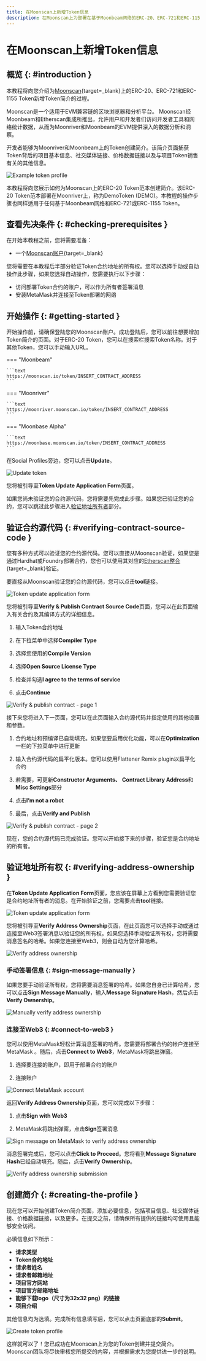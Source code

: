```yaml
---
title: 在Moonscan上新增Token信息
description: 在Moonscan上为部署在基于Moonbeam网络的ERC-20、ERC-721和ERC-1155 Token新增Token信息并创建Token简介。
---
```


# 在Moonscan上新增Token信息

## 概览 {: #introduction }

本教程将向您介绍为[Moonscan](https://moonscan.io){target=_blank}上的ERC-20、ERC-721和ERC-1155 Token新增Token简介的过程。

Moonscan是一个适用于EVM兼容链的区块浏览器和分析平台。 Moonscan经Moonbeam和Etherscan集成所推出，允许用户和开发者们访问开发者工具和网络统计数据，从而为Moonriver和Moonbeam的EVM提供深入的数据分析和洞察。

开发者能够为Moonriver和Moonbeam上的Token创建简介。该简介页面捕获Token背后的项目基本信息、社交媒体链接、价格数据链接以及与项目Token销售有关的其他信息。

![Example token profile](/images/builders/get-started/token-profile/profile-1.png)

本教程将向您展示如何为Moonscan上的ERC-20 Token范本创建简介。该ERC-20 Token范本部署在Moonriver上，称为DemoToken (DEMO)。本教程的操作步骤也同样适用于任何基于Moonbeam网络和ERC-721或ERC-1155 Token。

## 查看先决条件 {: #checking-prerequisites }

在开始本教程之前，您将需要准备：

- 一个[Moonscan账户](https://moonscan.io/register){target=_blank}

您将需要在本教程后半部分验证Token合约地址的所有权。您可以选择手动或自动操作此步骤，如果您选择自动操作，您需要执行以下步骤：

- 访问部署Token合约的账户，可以作为所有者签署消息
- 安装MetaMask并连接至Token部署的网络

## 开始操作 {: #getting-started }

开始操作前，请确保登陆您的Moonscan账户。成功登陆后，您可以前往想要增加Token简介的页面。对于ERC-20 Token，您可以在搜索栏搜索Token名称。对于其他Token，您可以手动输入URL。

=== "Moonbeam"

    ```text
    https://moonscan.io/token/INSERT_CONTRACT_ADDRESS
    ```

=== "Moonriver"

    ```text
    https://moonriver.moonscan.io/token/INSERT_CONTRACT_ADDRESS 
    ```

=== "Moonbase Alpha"

    ```text
    https://moonbase.moonscan.io/token/INSERT_CONTRACT_ADDRESS
    ```

在Social Profiles旁边，您可以点击**Update**。

![Update token](/images/builders/get-started/token-profile/profile-2.png)

您将被引导至**Token Update Application Form**页面。

如果您尚未验证您的合约源代码，您将需要先完成此步骤。如果您已验证您的合约，您可以跳过此步骤进入[验证地址所有者](#verifying-address-ownership)部分。

## 验证合约源代码 {: #verifying-contract-source-code }

您有多种方式可以验证您的合约源代码。您可以直接从Moonscan验证，如果您是通过Hardhat或Foundry部署合约，您也可以使用其对应的[Etherscan整合](/builders/build/eth-api/verify-contracts/etherscan-plugins/){target=_blank}验证。

要直接从Moonscan验证您的合约源代码，您可以点击**tool**链接。

![Token update application form](/images/builders/get-started/token-profile/profile-3.png)

您将被引导至**Verify & Publish Contract Source Code**页面，您可以在此页面输入有关合约及其编译方式的详细信息。

1. 输入Token合约地址

2. 在下拉菜单中选择**Compiler Type**

3. 选择您使用的**Compile Version**

4. 选择**Open Source License Type**

5. 检查并勾选**I agree to the terms of service**

6. 点击**Continue**

![Verify & publish contract - page 1](/images/builders/get-started/token-profile/profile-4.png)

接下来您将进入下一页面，您可以在此页面输入合约源代码并指定使用的其他设置和参数。

1. 合约地址和预编译已自动填充。如果您要启用优化功能，可以在**Optimization**一栏的下拉菜单中进行更新

2. 输入合约源代码的扁平化版本。您可以使用Flattener Remix plugin以扁平化合约

3. 若需要，可更新**Constructor Arguments、** **Contract Library Address**和**Misc Settings**部分

4. 点击**I’m not a robot**

5. 最后，点击**Verify and Publish**

![Verify & publish contract - page 2](/images/builders/get-started/token-profile/profile-5.png)

现在，您的合约源代码已完成验证。您可以开始接下来的步骤，验证您是合约地址的所有者。

## 验证地址所有权 {: #verifying-address-ownership }

在**Token Update Application Form**页面，您应该在屏幕上方看到您需要验证您是合约地址所有者的消息。在开始验证之前，您需要点击**tool**链接。

![Token update application form](/images/builders/get-started/token-profile/profile-6.png)

您将被引导至**Verify Address Ownership**页面，在此页面您可以选择手动或通过连接至Web3签署消息以验证您的所有权。如果您选择手动验证所有权，您将需要消息签名的哈希。如果您连接至Web3，则会自动为您计算哈希。

![Verify address ownership](/images/builders/get-started/token-profile/profile-7.png)

### 手动签署信息 {: #sign-message-manually }

如果您要手动验证所有权，您将需要消息签署的哈希。如果您自身已计算哈希，您可以点击**Sign Message Manually**，输入**Message Signature Hash**，然后点击**Verify Ownership**。

![Manually verify address ownership](/images/builders/get-started/token-profile/profile-8.png)

### 连接至Web3 {: #connect-to-web3 }

您可以使用MetaMask轻松计算消息签署的哈希。您需要将部署合约的帐户连接至MetaMask 。随后，点击**Connect to Web3**，MetaMask将跳出弹窗。

1. 选择要连接的账户，即用于部署合约的账户

2. 连接账户

![Connect MetaMask account](/images/builders/get-started/token-profile/profile-9.png)

返回**Verify Address Ownership**页面，您可以完成以下步骤：

1. 点击**Sign with Web3**

2. MetaMask将跳出弹窗，点击**Sign**签署消息

![Sign message on MetaMask to verify address ownership](/images/builders/get-started/token-profile/profile-10.png)

消息签署完成后，您可以点击**Click to Proceed**。您将看到**Message Signature Hash**已经自动填充。随后，点击**Verify Ownership**。

![Verify address ownership submission](/images/builders/get-started/token-profile/profile-11.png)

## 创建简介 {: #creating-the-profile }

现在您可以开始创建Token简介页面，添加必要信息，包括项目信息、社交媒体链接、价格数据链接，以及更多。在提交之前，请确保所有提供的链接均可使用且能够安全访问。

必填信息如下所示：

- **请求类型**
- **Token合约地址**
- **请求者姓名**
- **请求者邮箱地址**
- **项目官方网站**
- **项目官方邮箱地址**
- **能够下载logo（尺寸为32x32 png）的链接**
- **项目介绍**

其他信息均为选填。完成所有信息填写后，您可以点击页面底部的**Submit**。

![Create token profile](/images/builders/get-started/token-profile/profile-12.png)

这样就可以了！您已成功在Moonscan上为您的Token创建并提交简介。Moonscan团队将尽快审核您所提交的内容，并根据需求为您提供进一步的说明。